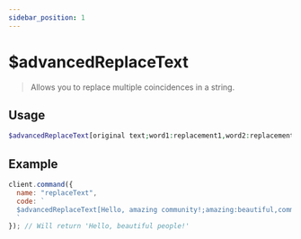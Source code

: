 ```yaml
---
sidebar_position: 1
---
```


# $advancedReplaceText

> Allows you to replace multiple coincidences in a string.

## Usage

```php
$advancedReplaceText[original text;word1:replacement1,word2:replacement2,etc:etc]
```

## Example

```js
client.command({
  name: "replaceText",
  code: `
  $advancedReplaceText[Hello, amazing community!;amazing:beautiful,community:people]
  `
}); // Will return 'Hello, beautiful people!'
```
